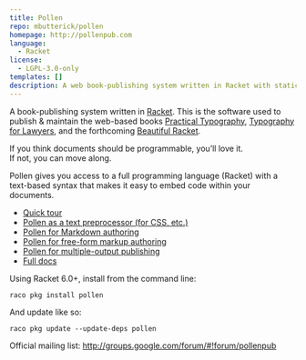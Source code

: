```yaml
---
title: Pollen
repo: mbutterick/pollen
homepage: http://pollenpub.com
language:
  - Racket
license:
  - LGPL-3.0-only
templates: []
description: A web book-publishing system written in Racket with static html as default output target.
---
```


A book-publishing system written in [Racket](http://racket-lang.org). This is the software used to publish & maintain the web-based books [Practical Typography](http://practicaltypography.com), [Typography for Lawyers](http://typographyforlawyers.com), and the forthcoming [Beautiful Racket](http://beautifulracket.com).

If you think documents should be programmable, you’ll love it.  
If not, you can move along.

Pollen gives you access to a full programming language (Racket) with a text-based syntax that makes it easy to embed code within your documents.

- [Quick tour](http://pkg-build.racket-lang.org/doc/pollen/quick-tour.html)
- [Pollen as a text preprocessor (for CSS, etc.)](http://pkg-build.racket-lang.org/doc/pollen/first-tutorial.html)
- [Pollen for Markdown authoring](http://pkg-build.racket-lang.org/doc/pollen/second-tutorial.html)
- [Pollen for free-form markup authoring](http://pkg-build.racket-lang.org/doc/pollen/third-tutorial.html)
- [Pollen for multiple-output publishing](http://pkg-build.racket-lang.org/doc/pollen/fourth-tutorial.html)
- [Full docs](http://pkg-build.racket-lang.org/doc/pollen)

Using Racket 6.0+, install from the command line:

    raco pkg install pollen

And update like so:

    raco pkg update --update-deps pollen

Official mailing list: http://groups.google.com/forum/#!forum/pollenpub
